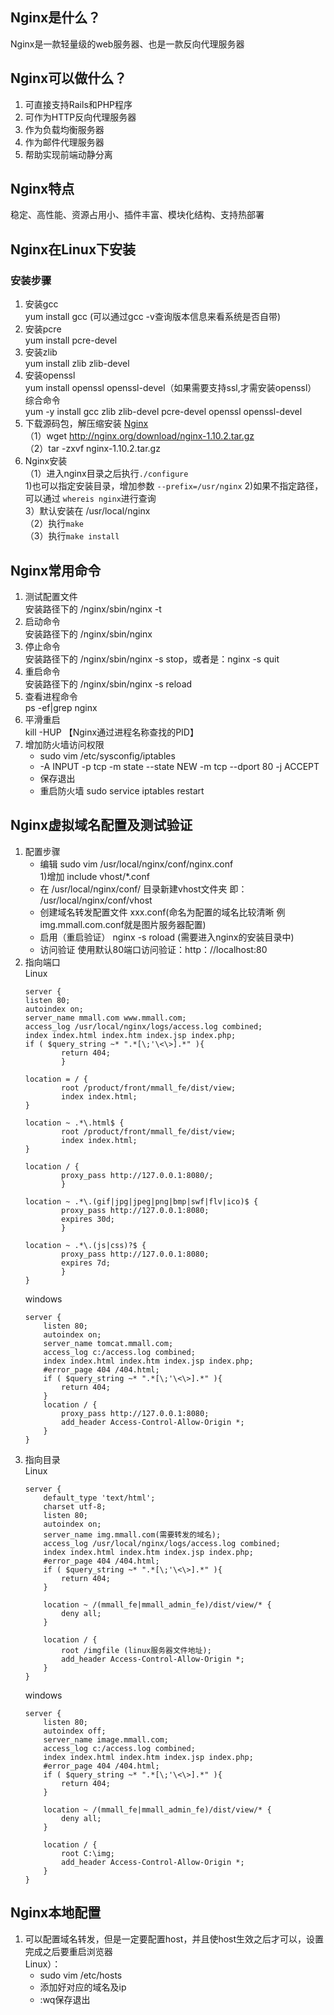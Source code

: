 ## Nginx是什么？
Nginx是一款轻量级的web服务器、也是一款反向代理服务器  
## Nginx可以做什么？  
1. 可直接支持Rails和PHP程序  
2. 可作为HTTP反向代理服务器  
3. 作为负载均衡服务器  
4. 作为邮件代理服务器  
5. 帮助实现前端动静分离  
## Nginx特点  
稳定、高性能、资源占用小、插件丰富、模块化结构、支持热部署  
## Nginx在Linux下安装  
### 安装步骤
1. 安装gcc  
    yum install gcc (可以通过gcc -v查询版本信息来看系统是否自带)  
2. 安装pcre  
    yum install pcre-devel  
3. 安装zlib  
    yum install zlib zlib-devel  
4. 安装openssl  
    yum install openssl openssl-devel（如果需要支持ssl,才需安装openssl）  
综合命令  
    yum -y install gcc zlib zlib-devel pcre-devel openssl openssl-devel  
5. 下载源码包，解压缩安装  [Nginx](http://www.nginx.org/)  
    （1）wget http://nginx.org/download/nginx-1.10.2.tar.gz  
    （2）tar -zxvf nginx-1.10.2.tar.gz  
6. Nginx安装  
    （1）进入nginx目录之后执行`./configure`  
        1)也可以指定安装目录，增加参数 `--prefix=/usr/nginx`
        2)如果不指定路径，可以通过 `whereis nginx`进行查询  
        3）默认安装在 /usr/local/nginx  
    （2）执行`make`  
    （3）执行`make install`  
## Nginx常用命令
1. 测试配置文件  
    安装路径下的 /nginx/sbin/nginx -t  
2. 启动命令  
    安装路径下的 /nginx/sbin/nginx  
3. 停止命令  
    安装路径下的 /nginx/sbin/nginx -s stop，或者是：nginx -s quit  
4. 重启命令  
    安装路径下的 /nginx/sbin/nginx -s reload  
5. 查看进程命令  
    ps -ef|grep nginx  
6. 平滑重启  
    kill -HUP 【Nginx通过进程名称查找的PID】  
7. 增加防火墙访问权限  
    - sudo vim /etc/sysconfig/iptables  
    - -A INPUT -p tcp -m state --state NEW -m tcp --dport 80 -j ACCEPT  
    - 保存退出  
    - 重启防火墙 sudo service iptables restart  
## Nginx虚拟域名配置及测试验证  
1. 配置步骤  
    - 编辑 sudo vim /usr/local/nginx/conf/nginx.conf  
        1)增加 include vhost/*.conf  
    - 在 /usr/local/nginx/conf/ 目录新建vhost文件夹 即： /usr/local/nginx/conf/vhost  
    - 创建域名转发配置文件 xxx.conf(命名为配置的域名比较清晰 例 img.mmall.com.conf就是图片服务器配置)  
    - 启用（重启验证） nginx -s roload (需要进入nginx的安装目录中)  
    - 访问验证 使用默认80端口访问验证：http：//localhost:80  
2. 指向端口  
    Linux  
    ```
    server {
    listen 80;
    autoindex on;
    server_name mmall.com www.mmall.com;
    access_log /usr/local/nginx/logs/access.log combined;
    index index.html index.htm index.jsp index.php;
    if ( $query_string ~* ".*[\;'\<\>].*" ){
            return 404;
            }

    location = / {
            root /product/front/mmall_fe/dist/view;
            index index.html;
    }

    location ~ .*\.html$ {
            root /product/front/mmall_fe/dist/view;
            index index.html;
    }

    location / {
            proxy_pass http://127.0.0.1:8080/;
            }

    location ~ .*\.(gif|jpg|jpeg|png|bmp|swf|flv|ico)$ {
            proxy_pass http://127.0.0.1:8080;
            expires 30d;
            }

    location ~ .*\.(js|css)?$ {
            proxy_pass http://127.0.0.1:8080;
            expires 7d;
            }
    }
    ```
    windows  
    ```
    server {
        listen 80;
        autoindex on;
        server_name tomcat.mmall.com;
        access_log c:/access.log combined;
        index index.html index.htm index.jsp index.php;
        #error_page 404 /404.html;
        if ( $query_string ~* ".*[\;'\<\>].*" ){
            return 404;
        }
        location / {
            proxy_pass http://127.0.0.1:8080;
            add_header Access-Control-Allow-Origin *;
        }
    }
    ```
3. 指向目录  
    Linux  
    ```
    server {
        default_type 'text/html';
        charset utf-8;
        listen 80;
        autoindex on;
        server_name img.mmall.com(需要转发的域名);
        access_log /usr/local/nginx/logs/access.log combined;
        index index.html index.htm index.jsp index.php;
        #error_page 404 /404.html;
        if ( $query_string ~* ".*[\;'\<\>].*" ){
            return 404;
        }

        location ~ /(mmall_fe|mmall_admin_fe)/dist/view/* {
            deny all;
        }

        location / {
            root /imgfile (linux服务器文件地址);
            add_header Access-Control-Allow-Origin *;
        }
    }
    ```
    windows  
    ```
    server {
        listen 80;
        autoindex off;
        server_name image.mmall.com;
        access_log c:/access.log combined;
        index index.html index.htm index.jsp index.php;
        #error_page 404 /404.html;
        if ( $query_string ~* ".*[\;'\<\>].*" ){
            return 404;
        }

        location ~ /(mmall_fe|mmall_admin_fe)/dist/view/* {
            deny all;
        }

        location / {
            root C:\img;
            add_header Access-Control-Allow-Origin *;
        }
    }
    ```
## Nginx本地配置  
1. 可以配置域名转发，但是一定要配置host，并且使host生效之后才可以，设置完成之后要重启浏览器  
    Linux）：
    - sudo vim /etc/hosts  
    - 添加好对应的域名及ip  
    - :wq保存退出  
